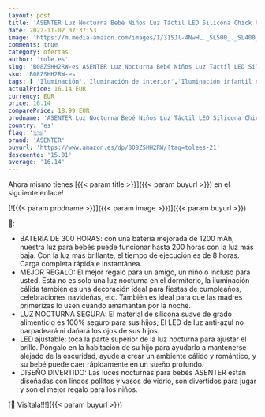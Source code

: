 ```yaml
---
layout: post
title: 'ASENTER Luz Nocturna Bebé Niños Luz Táctil LED Silicona Chick Recargable - Regalo para Bebé'
date: 2022-11-02 07:37:53
image: 'https://m.media-amazon.com/images/I/315Jl-4NwHL._SL500_._SL400_.jpg'
comments: true
category: ofertas
author: 'tole.es'
slug: 'B08ZSHH2RW-es ASENTER Luz Nocturna Bebé Niños Luz Táctil LED Silicona...'
sku: 'B08ZSHH2RW-es'
tags: [ 'Iluminación','Iluminación de interior','Iluminación infantil nocturna','Lámparas e iluminación infantil','asenter','bebé','🇪🇸', ]
actualPrice: 16.14 EUR
currency: EUR
price: 16.14
comparePrice: 18.99 EUR
prodname: 'ASENTER Luz Nocturna Bebé Niños Luz Táctil LED Silicona Chick Recargable - Regalo para Bebé'
country: 'es'
flag: '🇪🇸'
brand: 'ASENTER'
buyurl: 'https://www.amazon.es/dp/B08ZSHH2RW/?tag=tolees-21'
descuento: '15.01'
average: '16.14'
---
```


Ahora mismo tienes [{{< param title >}}]({{< param buyurl >}}) en el siguiente enlace!

[![{{< param prodname >}}]({{< param image >}})]({{< param buyurl >}})

🔎:

- BATERÍA DE 300 HORAS: con una batería mejorada de 1200 mAh, nuestra luz para bebés puede funcionar hasta 200 horas con la luz más baja. Con la luz más brillante, el tiempo de ejecución es de 8 horas. Carga completa rápida e instantánea.
- MEJOR REGALO: El mejor regalo para un amigo, un niño o incluso para usted. Esta no es solo una luz nocturna en el dormitorio, la iluminación cálida también es una decoración ideal para fiestas de cumpleaños, celebraciones navideñas, etc. También es ideal para que las madres primerizas lo usen cuando amamantan por la noche.
- LUZ NOCTURNA SEGURA: El material de silicona suave de grado alimenticio es 100% seguro para sus hijos; El LED de luz anti-azul no parpadeará ni dañará los ojos de sus hijos.
- LED ajustable: toca la parte superior de la luz nocturna para ajustar el brillo. Póngalo en la habitación de su hijo para ayudarlo a mantenerse alejado de la oscuridad, ayude a crear un ambiente cálido y romántico, y su bebé puede caer rápidamente en un sueño profundo.
- DISEÑO DIVERTIDO: Las luces nocturnas para bebés ASENTER están diseñadas con lindos pollitos y vasos de vidrio, son divertidos para jugar y son el mejor regalo para los niños.

[🛒 Visítala!!!]({{< param buyurl >}})
